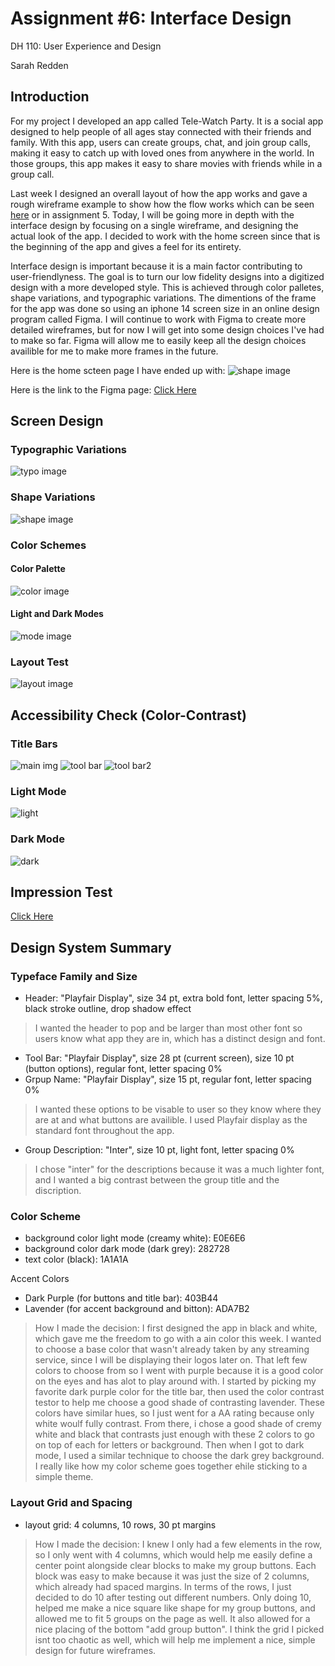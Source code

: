 # Assignment #6: Interface Design

DH 110: User Experience and Design

Sarah Redden


## Introduction
For my project I developed an app called Tele-Watch Party. It is a social app designed to help people of all ages stay connected with their friends and family. With this app, users can create groups, chat, and join group calls, making it easy to catch up with loved ones from anywhere in the world. In those groups, this app makes it easy to share movies with friends while in a group call. 

Last week I designed an overall layout of how the app works and gave a rough wireframe example to show how the flow works which can be seen [here](https://sarah398878.invisionapp.com/freehand/Proj-5-pObe8fZlr) or in assignment 5. Today, I will be going more in depth with the interface design by focusing on a single wireframe, and designing the actual look of the app. I decided to work with the home screen since that is the beginning of the app and gives a feel for its entirety. 

Interface design is important because it is a main factor contributing to user-friendlyness. The goal is to turn our low fidelity designs into a digitized design with a more developed style. This is achieved through color palletes, shape variations, and typographic variations. The dimentions of the frame for the app was done so using an iphone 14 screen size in an online design program called Figma. I will continue to work with Figma to create more detailed wireframes, but for now I will get into some design choices I've had to make so far. Figma will allow me to easily keep all the design choices availible for me to make more frames in the future.

Here is the home scteen page I have ended up with:
![shape image](home.png)

Here is the link to the Figma page: [Click Here](https://www.figma.com/file/XpgB9ePVOq22yYLQFRPqBN/Assignment-6-wireframe?type=design&node-id=0%3A1&t=cx0EaW5fx9dJsCzf-1)


## Screen Design

### Typographic Variations

![typo image](Typographic.png)

### Shape Variations

![shape image](shape.png)

### Color Schemes


#### Color Palette
![color image](color.png)

#### Light and Dark Modes
![mode image](mode.png)




### Layout Test

![layout image](layout.png)



## Accessibility Check (Color-Contrast)

### Title Bars
![main img](titlebar.png)
![tool bar](toolbar.png)
![tool bar2](toolbar2.png)

### Light Mode
![light](lightmodee.png)

### Dark Mode
![dark](darkmode.png)



## Impression Test

[Click Here](interview.m4a)

## Design System Summary

### Typeface Family and Size
* Header: "Playfair Display", size 34 pt, extra bold font, letter spacing 5%, black stroke outline, drop shadow effect
> I wanted the header to pop and be larger than most other font so users know what app they are in, which has a distinct design and font. 
* Tool Bar: "Playfair Display", size 28 pt (current screen), size 10 pt (button options), regular font, letter spacing 0%
* Grpup Name: "Playfair Display", size 15 pt, regular font, letter spacing 0%
> I wanted these options to be visable to user so they know where they are at and what buttons are availible. I used Playfair display as the standard font throughout the app.
* Group Description: "Inter", size 10 pt, light font, letter spacing 0%
> I chose "inter" for the descriptions because it was a much lighter font, and I wanted a big contrast between the group title and the discription. 



### Color Scheme
* background color light mode (creamy white): E0E6E6
* background color dark mode (dark grey): 282728
* text color (black): 1A1A1A

Accent Colors
* Dark Purple (for buttons and title bar): 403B44
* Lavender (for accent background and bitton): ADA7B2

> How I made the decision: I first designed the app in black and white, which gave me the freedom to go with a ain color this week. I wanted to choose a base color that wasn't already taken by any streaming service, since I will be displaying their logos later on. That left few colors to choose from so I went with purple because it is a good color on the eyes and has alot to play around with. I started by picking my favorite dark purple color for the title bar, then used the color contrast testor to help me choose a good shade of contrasting lavender. These colors have similar hues, so I just went for a AA rating because only white woulf fully contrast. From there, i chose a good shade of cremy white and black that contrasts just enough with these 2 colors to go on top of each for letters or background. Then when I got to dark mode, I used a similar technique to choose the dark grey background. I really like how my color scheme goes together ehile sticking to a simple theme.




### Layout Grid and Spacing
* layout grid: 4 columns, 10 rows, 30 pt margins

> How I made the decision: I knew I only had a few elements in the row, so I only went with 4 columns, which would help me easily define a center point alongside clear blocks to make my group buttons. Each block was easy to make because it was just the size of 2 columns, which already had spaced margins. In terms of the rows, I just decided to do 10 after testing out different numbers. Only doing 10, helped me make a nice square like shape for my group buttons, and allowed me to fit 5 groups on the page as well. It also allowed for a nice placing of the bottom "add group button". I think the grid I picked isnt too chaotic as well, which will help me implement a nice, simple design for future wireframes.




